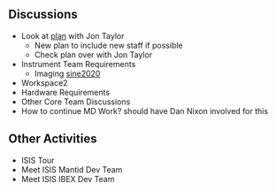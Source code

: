 ## Discussions

* Look at [plan](https://docs.google.com/spreadsheets/d/16z5WiGysXqssw5GFhP05LpfEnmoU-sBeT-HiZSGOzAA/edit#gid=669025093) with Jon Taylor
  * New plan to include new staff if possible
  * Check plan over with Jon Taylor
* Instrument Team Requirements
  * Imaging [sine2020](https://github.com/DMSC-Instrument-Data/documents/blob/8f3abf8cbc951a23e1d3eeeec0285c039cded9ed/meeting_notes/June_2018_Italy/imaging_questions.md)
* Workspace2
* Hardware Requirements 
* Other Core Team Discussions
* How to continue MD Work? should have Dan Nixon involved for this

## Other Activities 

* ISIS Tour
* Meet ISIS Mantid Dev Team
* Meet ISIS IBEX Dev Team

